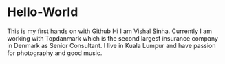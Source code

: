 # Hello-World
This is my first hands on with Github
Hi I am Vishal Sinha. Currently I am working with Topdanmark which is the second largest insurance company in Denmark as Senior Consultant. I live in Kuala Lumpur and have passion for photography and good music.
